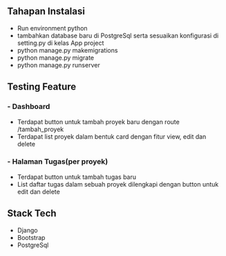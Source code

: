 ## Tahapan Instalasi
- Run environment python 
- tambahkan database baru di PostgreSql serta sesuaikan konfigurasi di setting.py di kelas App project
- python manage.py makemigrations
- python manage.py migrate
- python manage.py runserver

## Testing Feature
### - Dashboard
- Terdapat button untuk tambah proyek baru dengan route /tambah_proyek
- Terdapat list proyek dalam bentuk card dengan fitur view, edit dan delete

### - Halaman Tugas(per proyek)
- Terdapat button untuk tambah tugas baru 
- List daftar tugas dalam sebuah proyek dilengkapi dengan button untuk edit dan delete


## Stack Tech
- Django
- Bootstrap
- PostgreSql
